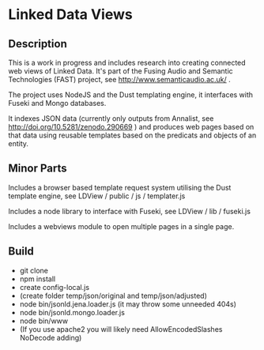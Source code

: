# Linked Data Views #

## Description ##

This is a work in progress and includes research into creating connected web views of Linked Data. It's part of the Fusing Audio and Semantic Technologies (FAST) project, see http://www.semanticaudio.ac.uk/ .

The project uses NodeJS and the Dust templating engine, it interfaces with Fuseki and Mongo databases. 

It indexes JSON data (currently only outputs from Annalist, see http://doi.org/10.5281/zenodo.290669 ) and produces web pages based on that data using reusable templates based on the predicats and objects of an entity.

## Minor Parts ##

Includes a browser based template request system utilising the Dust template engine, see  LDView / public / js / templater.js

Includes a node library to interface with Fuseki, see LDView / lib / fuseki.js

Includes a webviews module to open multiple pages in a single page.

## Build ##

* git clone
* npm install
* create config-local.js
* (create folder temp/json/original and temp/json/adjusted)
* node bin/jsonld.jena.loader.js (it may throw some unneeded 404s)
* node bin/jsonld.mongo.loader.js
* node bin/www 
* (If you use apache2 you will likely need AllowEncodedSlashes NoDecode adding)